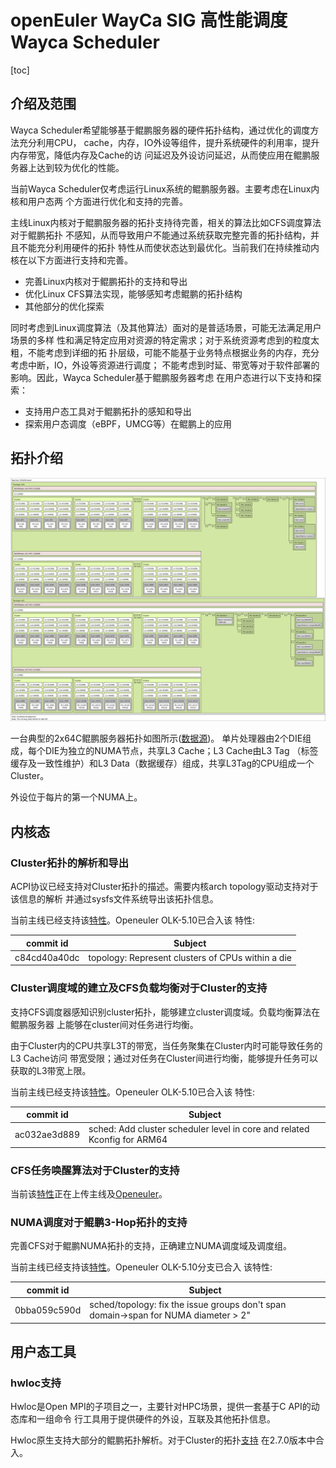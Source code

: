 # openEuler WayCa SIG 高性能调度Wayca Scheduler

[toc]

##  介绍及范围

Wayca Scheduler希望能够基于鲲鹏服务器的硬件拓扑结构，通过优化的调度方法充分利用CPU，
cache，内存，IO外设等组件，提升系统硬件的利用率，提升内存带宽，降低内存及Cache的访
问延迟及外设访问延迟，从而使应用在鲲鹏服务器上达到较为优化的性能。

当前Wayca Scheduler仅考虑运行Linux系统的鲲鹏服务器。主要考虑在Linux内核和用户态两
个方面进行优化和支持的完善。

主线Linux内核对于鲲鹏服务器的拓扑支持待完善，相关的算法比如CFS调度算法对于鲲鹏拓扑
不感知，从而导致用户不能通过系统获取完整完善的拓扑结构，并且不能充分利用硬件的拓扑
特性从而使状态达到最优化。当前我们在持续推动内核在以下方面进行支持和完善。

- 完善Linux内核对于鲲鹏拓扑的支持和导出
- 优化Linux CFS算法实现，能够感知考虑鲲鹏的拓扑结构
- 其他部分的优化探索

同时考虑到Linux调度算法（及其他算法）面对的是普适场景，可能无法满足用户场景的多样
性和满足特定应用对资源的特定需求；对于系统资源考虑到的粒度太粗，不能考虑到详细的拓
扑层级，可能不能基于业务特点根据业务的内存，充分考虑中断，IO，外设等资源进行调度；
不能考虑到时延、带宽等对于软件部署的影响。因此，Wayca Scheduler基于鲲鹏服务器考虑
在用户态进行以下支持和探索：

- 支持用户态工具对于鲲鹏拓扑的感知和导出
- 探索用户态调度（eBPF，UMCG等）在鲲鹏上的应用

## 拓扑介绍

![鲲鹏920拓扑示例](./topo.svg)

一台典型的2x64C鲲鹏服务器拓扑如图所示([数据源](https://github.com/open-mpi/hwloc/blob/v2.9/tests/hwloc/linux/128arm-2pa2n8cluster4co.output))。
单片处理器由2个DIE组成，每个DIE为独立的NUMA节点，共享L3 Cache；L3 Cache由L3 Tag
（标签缓存及一致性维护）和L3 Data（数据缓存）组成，共享L3Tag的CPU组成一个Cluster。

外设位于每片的第一个NUMA上。

##  内核态

### Cluster拓扑的解析和导出

ACPI协议已经支持对Cluster拓扑的描述。需要内核arch topology驱动支持对于该信息的解析
并通过sysfs文件系统导出该拓扑信息。

当前主线已经支持该[特性](https://git.kernel.org/pub/scm/linux/kernel/git/torvalds/linux.git/commit/?id=c5e22feffdd736cb02b98b0f5b375c8ebc858dd4)。Openeuler OLK-5.10已合入该
特性:

|commit id|Subject|
|---------|-------|
|c84cd40a40dc|topology: Represent clusters of CPUs within a die|

### Cluster调度域的建立及CFS负载均衡对于Cluster的支持

支持CFS调度器感知识别cluster拓扑，能够建立cluster调度域。负载均衡算法在鲲鹏服务器
上能够在cluster间对任务进行均衡。

由于Cluster内的CPU共享L3T的带宽，当任务聚集在Cluster内时可能导致任务的L3 Cache访问
带宽受限；通过对任务在Cluster间进行均衡，能够提升任务可以获取的L3带宽上限。

当前主线已经支持该[特性](https://git.kernel.org/pub/scm/linux/kernel/git/torvalds/linux.git/commit/?id=778c558f49a2cb3dc7b18a80ff515e82aa813627)。Openeuler OLK-5.10已合入该
特性:

|commit id|Subject|
|---------|-------|
|ac032ae3d889|sched: Add cluster scheduler level in core and related Kconfig for ARM64|

### CFS任务唤醒算法对于Cluster的支持

当前该[特性](https://lore.kernel.org/lkml/20220822073610.27205-1-yangyicong@huawei.com/)正在上传主线及[Openeuler](https://gitee.com/openeuler/kernel/pulls/169#note_13737220)。

### NUMA调度对于鲲鹏3-Hop拓扑的支持

完善CFS对于鲲鹏NUMA拓扑的支持，正确建立NUMA调度域及调度组。

当前主线已经支持该[特性](https://git.kernel.org/pub/scm/linux/kernel/git/torvalds/linux.git/commit/?id=585b6d2723dc927ebc4ad884c4e879e4da8bc21f)。Openeuler OLK-5.10分支已合入
该特性:

|commit id|Subject|
|---------|-------|
|0bba059c590d|sched/topology: fix the issue groups don't span domain->span for NUMA diameter > 2"|

##  用户态工具

### hwloc支持

Hwloc是Open MPI的子项目之一，主要针对HPC场景，提供一套基于C API的动态库和一组命令
行工具用于提供硬件的外设，互联及其他拓扑信息。

Hwloc原生支持大部分的鲲鹏拓扑解析。对于Cluster的拓扑[支持](https://github.com/open-mpi/hwloc/pull/495)
在2.7.0版本中合入。
